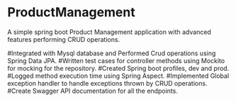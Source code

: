 # ProductManagement
A simple spring boot Product Management application with advanced features performing CRUD operations.

#Integrated with Mysql database and Performed Crud operations using Spring Data JPA.
#Written test cases for controller methods using Mockito for mocking for the repository.
#Created Spring boot profiles, dev and prod.
#Logged method execution time using Spring Aspect.
#Implemented Global exception handler to handle exceptions thrown by CRUD operations.
#Create Swagger API documentation for all the endpoints.
